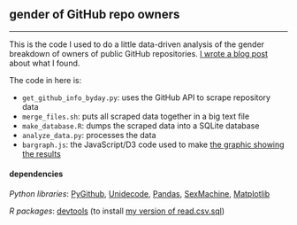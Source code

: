 ## gender of GitHub repo owners
-------------

This is the code I used to do a little data-driven analysis of the gender breakdown of owners of public GitHub repositories. [I wrote a blog post]() about what I found.

The code in here is:
* `get_github_info_byday.py`: uses the GitHub API to scrape repository data
* `merge_files.sh`: puts all scraped data together in a big text file
* `make_database.R`: dumps the scraped data into a SQLite database
* `analyze_data.py`: processes the data
* `bargraph.js`: the JavaScript/D3 code used to make [the graphic showing the results](http://alyssafrazee.com/plgender.html)

#### dependencies
*Python libraries*: [PyGithub](http://jacquev6.github.io/PyGithub/v1/index.html), [Unidecode](https://pypi.python.org/pypi/Unidecode/0.04.16), [Pandas](http://pandas.pydata.org/), [SexMachine](https://pypi.python.org/pypi/SexMachine/), [Matplotlib](http://matplotlib.org/)  

*R packages*: [devtools](http://cran.r-project.org/web/packages/devtools/index.html) (to install [my version of read.csv.sql](https://github.com/alyssafrazee/read.csv.sql))
